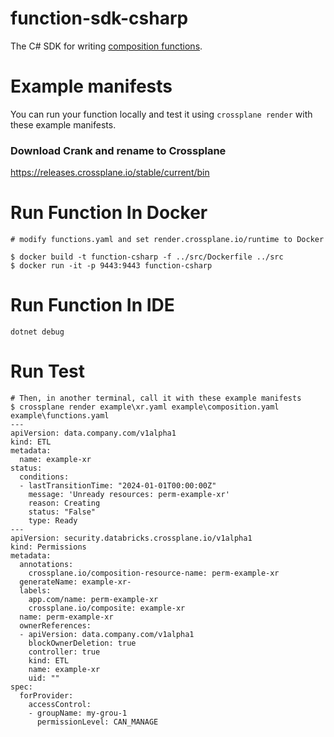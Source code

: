 # function-sdk-csharp
The C# SDK for writing [composition functions](https://docs.crossplane.io/latest/composition/compositions/).



# Example manifests

You can run your function locally and test it using `crossplane render`
with these example manifests.

### Download Crank and rename to Crossplane
https://releases.crossplane.io/stable/current/bin


# Run Function In Docker
```shell
# modify functions.yaml and set render.crossplane.io/runtime to Docker

$ docker build -t function-csharp -f ../src/Dockerfile ../src
$ docker run -it -p 9443:9443 function-csharp
```

# Run Function In IDE
```shell
dotnet debug
```

# Run Test
```shell
# Then, in another terminal, call it with these example manifests
$ crossplane render example\xr.yaml example\composition.yaml example\functions.yaml
---
apiVersion: data.company.com/v1alpha1
kind: ETL
metadata:
  name: example-xr
status:
  conditions:
  - lastTransitionTime: "2024-01-01T00:00:00Z"
    message: 'Unready resources: perm-example-xr'
    reason: Creating
    status: "False"
    type: Ready
---
apiVersion: security.databricks.crossplane.io/v1alpha1
kind: Permissions
metadata:
  annotations:
    crossplane.io/composition-resource-name: perm-example-xr
  generateName: example-xr-
  labels:
    app.com/name: perm-example-xr
    crossplane.io/composite: example-xr
  name: perm-example-xr
  ownerReferences:
  - apiVersion: data.company.com/v1alpha1
    blockOwnerDeletion: true
    controller: true
    kind: ETL
    name: example-xr
    uid: ""
spec:
  forProvider:
    accessControl:
    - groupName: my-grou-1
      permissionLevel: CAN_MANAGE

```